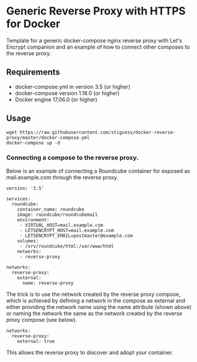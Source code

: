 # Generic Reverse Proxy with HTTPS for Docker

Template for a generic docker-compose nginx reverse proxy with Let's Encrypt companion and an example of how to connect other composes to the reverse proxy.

## Requirements
* docker-compose.yml in version 3.5 (or higher)
* docker-compose version 1.18.0 (or higher)
* Docker engine 17.06.0 (or higher)

## Usage

```
wget https://raw.githubusercontent.com/stigvoss/docker-reverse-proxy/master/docker-compose.yml
docker-compose up -d
```

### Connecting a compose to the reverse proxy.

Below is an example of connecting a Roundcube container for exposed as mail.example.com through the reverse proxy.

```
version: '3.5'

services:
  roundcube:
    container_name: roundcube
    image: roundcube/roundcubemail
    environment:
     - VIRTUAL_HOST=mail.example.com
     - LETSENCRYPT_HOST=mail.example.com
     - LETSENCRYPT_EMAIL=postmaster@example.com
    volumes:
     - /srv/roundcube/html:/var/www/html
    networks:
     - reverse-proxy

networks:
  reverse-proxy:
    external:
      name: reverse-proxy
```

The trick is to use the network created by the reverse proxy compose, which is achieved by defining a network in the compose as external and either providing the network name using the name attribute (shown above) or naming the network the same as the network created by the reverse proxy compose (see below).

```
networks:
  reverse-proxy:
    external: true
```

This allows the reverse proxy to discover and adopt your container.